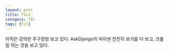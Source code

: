 ```yaml
---
layout: post
title: TIL5
category: TIL
tags: [til]
---
```


아직은 강의만 주구장창 보고 있다.
AskDjango의 파이썬 천천히 보기를 다 보고, 크롤링 하는 것을 보고 있다.
